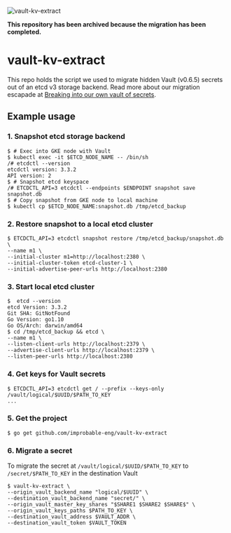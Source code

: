 ![vault-kv-extract](https://github.com/improbable-eng/vault-kv-extract/blob/master/images/black-and-white-dark-keys.jpg)

**This repository has been archived because the migration has been completed.**

# vault-kv-extract

This repo holds the script we used to migrate hidden Vault (v0.6.5) secrets out of an etcd v3 storage backend. Read more about our migration escapade at [Breaking into our own vault of secrets](https://improbable.io/games/blog/breaking-into-our-own-vault-of-secrets).

## Example usage

### 1. Snapshot etcd storage backend

```shell
$ # Exec into GKE node with Vault
$ kubectl exec -it $ETCD_NODE_NAME -- /bin/sh
/# etcdctl --version                                                                                  
etcdctl version: 3.3.2
API version: 2
$ # Snapshot etcd keyspace
/# ETCDCTL_API=3 etcdctl --endpoints $ENDPOINT snapshot save snapshot.db
$ # Copy snapshot from GKE node to local machine
$ kubectl cp $ETCD_NODE_NAME:snapshot.db /tmp/etcd_backup
```

### 2. Restore snapshot to a local etcd cluster

```shell
$ ETCDCTL_API=3 etcdctl snapshot restore /tmp/etcd_backup/snapshot.db \
--name m1 \
--initial-cluster m1=http://localhost:2380 \
--initial-cluster-token etcd-cluster-1 \
--initial-advertise-peer-urls http://localhost:2380
```

### 3. Start local etcd cluster

```shell
$  etcd --version                                                                                      
etcd Version: 3.3.2
Git SHA: GitNotFound
Go Version: go1.10
Go OS/Arch: darwin/amd64
$ cd /tmp/etcd_backup && etcd \
--name m1 \
--listen-client-urls http://localhost:2379 \
--advertise-client-urls http://localhost:2379 \
--listen-peer-urls http://localhost:2380
```

### 4. Get keys for Vault secrets

```shell
$ ETCDCTL_API=3 etcdctl get / --prefix --keys-only
/vault/logical/$UUID/$PATH_TO_KEY
...
```

### 5. Get the project

```shell
$ go get github.com/improbable-eng/vault-kv-extract
```

### 6. Migrate a secret

To migrate the secret at `/vault/logical/$UUID/$PATH_TO_KEY` to `/secret/$PATH_TO_KEY` in the destination Vault

```shell
$ vault-kv-extract \
--origin_vault_backend_name "logical/$UUID" \
--destination_vault_backend_name "secret/" \
--origin_vault_master_key_shares "$SHARE1 $SHARE2 $SHARE$" \
--origin_vault_keys_paths $PATH_TO_KEY \
--destination_vault_address $VAULT_ADDR \
--destination_vault_token $VAULT_TOKEN
```
